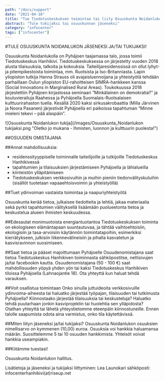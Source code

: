 ```yaml
---
path: "/docs/support"
date: "2021-04-10"
title: "Tue Tiedotuskeskuksen toimintaa tai liity Osuuskunta Noidanlukon jäseneksi"
abstract: "Tule tukijaksi tai osuuskunnan jäseneksi"
category: "infocenter"
tags: ["infocenter"]
---
```

#TULE OSUUSKUNTA NOIDANLUKON JÄSENEKSI JA/TAI TUKIJAKSI! 

Osuuskunta Noidanlukolla on Pyhäjoen taajamassa talo, jossa toimii Tiedotuskeskus Hanhikivi. Tiedotuskeskuksessa on järjestetty vuoden 2018 alusta tilaisuuksia, talkoita ja kokouksia. Taiteilijaresidenssissä on ollut lyhyt- ja pitempikestoista toimintaa, mm. Ruotsista ja Iso-Britanniasta. Lapin yliopiston tutkija Hanna Strauss oli avajaisluennoijana ja yhteistyötä tehdään parhaillaan Oulun yliopiston EU-rahoitteisen SIMRA-hankkeen kanssa (Social Innovations in Marginalised Rural Areas). Toukokuussa 2018 järjestettiin Pyhäjoen kirjastossa seminaari ”Minkälainen on demokratia?” ja kouluvierailuja Raahessa ja Pyhäjoella Suomalais-Ruotsalaisen kulttuurirahaston tuella. Kesällä 2020 kaksi sirkusakrobaattia (Milla Järvinen ja Noora Pasanen) järjestivät Pyhäjoella eri paikoissa tapahtuman ”Minne mieleni tekevi – pää alaspäin”. 

![Osuuskunta Noidanlukon tukija](/images/Osuuskunta_Noidanlukon tukijaksi.png "Oletko jo mukana - Ihmisten, luonnon ja kulttuurin puolesta!")

##OSUUDEN OMISTAJANA 

##Annat mahdollisuuksia:
- residenssityyppiselle toiminnalle taiteilijoille ja tutkijoille Tiedotuskeskus Hanhikivessä 
- tapahtumien ja tilaisuuksien järjestämiseen Pyhäjoella ja lähialueilla
- kiinteistön ylläpitämiseen
- Tiedotuskeskuksen verkkosivuihin ja muihin pieniin tiedonvälityskuluihin (sisällöt tuotetaan vapaaehtoisvoimin ja yhteistyöllä)

##Tuet ydinvoiman vastaista toimintaa ja naapuriyhteistyötä

Osuuskunta kerää tietoa, julkaisee tiedotteita ja lehtiä, jakaa materiaalia sekä pyrkii tapahtumien välityksellä lisäämään puolueetonta tietoa ja keskustelua alueen ihmisten keskuudessa. 

##Edesautat monimuotoista energiantuotantoa
Tiedotuskeskuksen toiminta on ekologiseen elämäntapaan suuntautuvaa, ja tähtää vaihtoehtoisiin, ekologisiin ja tasa-arvoisiin käytännön toimintatapoihin, esimerkiksi kierrätykseen, julkisiin liikennevälineisiin ja pihalla kasvatetun ja kasvisravinnon suosimiseen.

##Saat tietoa ja pääset majoittumaan Pyhäjoelle
Osuudenomistajana saat tietoa Tiedotuskeskus Hanhikiven toiminnasta sähköpostitse, nettisivujen ja/tai facebookin kautta. Osuudenomistajana (50 - 100 €) saat mahdollisuuden yöpyä yhden yön tai kaksi Tiedotuskeskus Hanhikiven tiloissa Pyhäjoella (Lahnaojantie 18). Ota yhteyttä kun haluat tehdä varauksen.

##Voit osallistua toimintaan
Onko sinulla juttuideoita verkkosivuille ydinvoima-aiheesta tai haluatko järjestää työpajan, tilaisuuden tai tutkimusta Pyhäjoella? Kiinnostaako järjestää tilaisuuksia tai keskusteluja? Haluatko tehdä puutarhaan jonkin kasviprojektin tai huolehtia sen ylläpidosta? Otathan yhteyttä tai lähetä yhteystietomme eteenpäin kiinnostuneille. Ennen talolle saapumista odota aina varmistus, onko tila käytettävissä.

##Miten liityn jäseneksi ja/tai tukijaksi?
Osuuskunta Noidanlukon osuuksien nimellisarvo on kymmenen (10,00) euroa. Osuuksia voi hankkia haluamansa määrän. Suosittelemme 5 tai 10 osuuden hankkimista. 
Yhteisöt voivat hankkia useampiakin. 
 

##Kiitämme tuestasi!

Osuuskunta Noidanlukon hallitus.

Lisätietoja ja jäseneksi ja tukijaksi liittyminen:
Lea Launokari
sähköposti: infocenterhanhikivi(at)riseup.net
